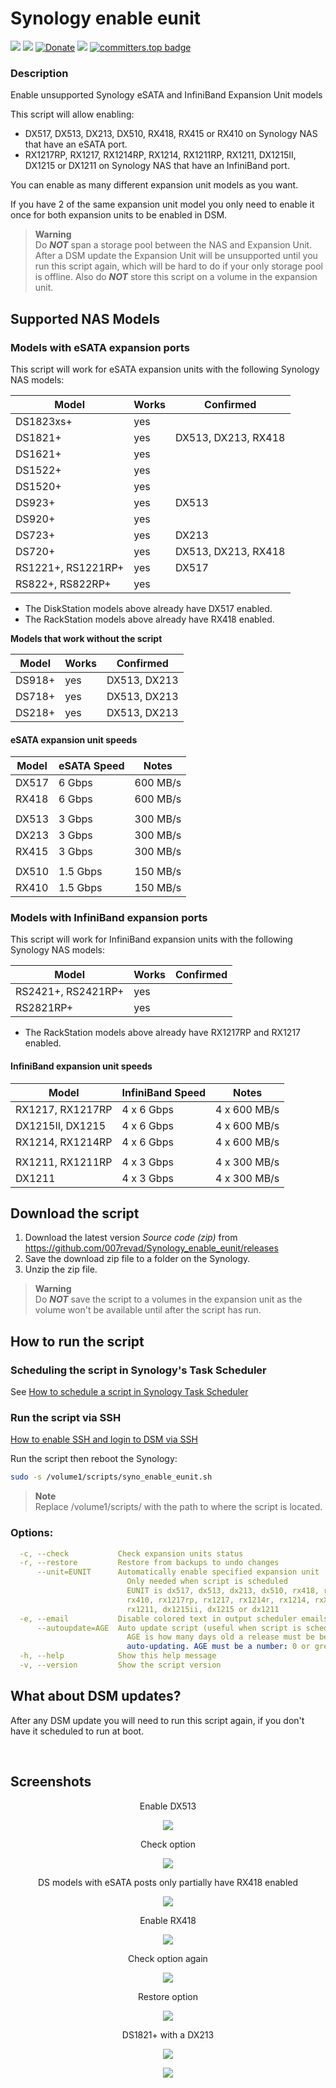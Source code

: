 # Synology enable eunit

<a href="https://github.com/007revad/Synology_enable_eunit/releases"><img src="https://img.shields.io/github/release/007revad/Synology_enable_eunit.svg"></a>
<a href="https://hits.seeyoufarm.com"><img src="https://hits.seeyoufarm.com/api/count/incr/badge.svg?url=https%3A%2F%2Fgithub.com%2F007revad%2FSynology_enable_eunith&count_bg=%2379C83D&title_bg=%23555555&icon=&icon_color=%23E7E7E7&title=views&edge_flat=false"/></a>
[![Donate](https://img.shields.io/badge/Donate-PayPal-green.svg)](https://www.paypal.com/paypalme/007revad)
[![](https://img.shields.io/static/v1?label=Sponsor&message=%E2%9D%A4&logo=GitHub&color=%23fe8e86)](https://github.com/sponsors/007revad)
[![committers.top badge](https://user-badge.committers.top/australia/007revad.svg)](https://user-badge.committers.top/australia/007revad)

### Description
Enable unsupported Synology eSATA and InfiniBand Expansion Unit models

This script will allow enabling:
- DX517, DX513, DX213, DX510, RX418, RX415 or RX410 on Synology NAS that have an eSATA port.
- RX1217RP, RX1217, RX1214RP, RX1214, RX1211RP, RX1211, DX1215II, DX1215 or DX1211 on Synology NAS that have an InfiniBand port.

You can enable as many different expansion unit models as you want.

If you have 2 of the same expansion unit model you only need to enable it once for both expansion units to be enabled in DSM.

> **Warning** <br>
> Do ***NOT*** span a storage pool between the NAS and Expansion Unit. After a DSM update the Expansion Unit will be unsupported until you run this script again, which will be hard to do if your only storage pool is offline. Also do ***NOT*** store this script on a volume in the expansion unit.


## Supported NAS Models

### Models with eSATA expansion ports

This script will work for eSATA expansion units with the following Synology NAS models:

| Model   | Works | Confirmed |
|---------|-------|-----------|
| DS1823xs+ | yes | |
| DS1821+ | yes | DX513, DX213, RX418 |
| DS1621+ | yes | |
| DS1522+ | yes | |
| DS1520+ | yes | |
| DS923+  | yes | DX513 |
| DS920+  | yes | |
| DS723+  | yes | DX213 |
| DS720+  | yes | DX513, DX213, RX418 |
| RS1221+, RS1221RP+ | yes | DX517 |
| RS822+, RS822RP+ | yes | |

- The DiskStation models above already have DX517 enabled.
- The RackStation models above already have RX418 enabled.

**Models that work without the script**

| Model   | Works | Confirmed |
|---------|-------|-----------|
| DS918+ | yes | DX513, DX213 |
| DS718+ | yes | DX513, DX213 |
| DS218+ | yes | DX513, DX213 |


#### eSATA expansion unit speeds

| Model | eSATA Speed | Notes |
|-------|-------------|-------|
| DX517 | 6 Gbps | 600 MB/s |
|	RX418 | 6 Gbps | 600 MB/s |
| | |
|	DX513 | 3 Gbps | 300 MB/s |
| DX213 | 3 Gbps | 300 MB/s |
|	RX415 | 3 Gbps | 300 MB/s |
| | |
|	DX510 | 1.5 Gbps | 150 MB/s | 
|	RX410 | 1.5 Gbps | 150 MB/s |

### Models with InfiniBand expansion ports

This script will work for InfiniBand expansion units with the following Synology NAS models:

| Model   | Works | Confirmed |
|---------|-------|-----------|
| RS2421+, RS2421RP+ | yes | |
| RS2821RP+ | yes | |

- The RackStation models above already have RX1217RP and RX1217 enabled.

#### InfiniBand expansion unit speeds

| Model | InfiniBand Speed | Notes |
|-------|-------------|-------|
| RX1217, RX1217RP | 4 x 6 Gbps | 4 x 600 MB/s |
| DX1215II, DX1215 | 4 x 6 Gbps | 4 x 600 MB/s |
| RX1214, RX1214RP | 4 x 6 Gbps | 4 x 600 MB/s |
| | |
| RX1211, RX1211RP | 4 x 3 Gbps | 4 x 300 MB/s |
| DX1211 | 4 x 3 Gbps | 4 x 300 MB/s |

## Download the script

1. Download the latest version _Source code (zip)_ from https://github.com/007revad/Synology_enable_eunit/releases
2. Save the download zip file to a folder on the Synology.
3. Unzip the zip file.

> **Warning** <br>
> Do ***NOT*** save the script to a volumes in the expansion unit as the volume won't be available until after the script has run.

## How to run the script

### Scheduling the script in Synology's Task Scheduler

See <a href=how_to_schedule.md/>How to schedule a script in Synology Task Scheduler</a>

### Run the script via SSH

[How to enable SSH and login to DSM via SSH](https://kb.synology.com/en-global/DSM/tutorial/How_to_login_to_DSM_with_root_permission_via_SSH_Telnet)

Run the script then reboot the Synology:

```bash
sudo -s /volume1/scripts/syno_enable_eunit.sh
```

> **Note** <br>
> Replace /volume1/scripts/ with the path to where the script is located.

### Options:
```YAML
  -c, --check           Check expansion units status
  -r, --restore         Restore from backups to undo changes
      --unit=EUNIT      Automatically enable specified expansion unit
                          Only needed when script is scheduled
                          EUNIT is dx517, dx513, dx213, dx510, rx418, rx415,
                          rx410, rx1217rp, rx1217, rx1214r, rx1214, rxX1211rp,
                          rx1211, dx1215ii, dx1215 or dx1211
  -e, --email           Disable colored text in output scheduler emails
      --autoupdate=AGE  Auto update script (useful when script is scheduled)
                          AGE is how many days old a release must be before
                          auto-updating. AGE must be a number: 0 or greater
  -h, --help            Show this help message
  -v, --version         Show the script version
```

## What about DSM updates?

After any DSM update you will need to run this script again, if you don't have it scheduled to run at boot. 

<br>

## Screenshots

<p align="center">Enable DX513</p>
<p align="center"><img src="/images/esatab.png"></p>

<p align="center">Check option</p>
<p align="center"><img src="/images/enable_dx513b.png"></p>

<p align="center">DS models with eSATA posts only partially have RX418 enabled</p>
<p align="center"><img src="/images/default.png"></p>

<p align="center">Enable RX418</p>
<p align="center"><img src="/images/enable_rx418b.png"></p>

<p align="center">Check option again</p>
<p align="center"><img src="/images/enabled_3b.png"></p>

<p align="center">Restore option</p>
<p align="center"><img src="/images/restore.png"></p>

<p align="center">DS1821+ with a DX213</p>
<p align="center"><img src="/images/1821+dx213-1.png"></p>

<p align="center"><img src="/images/1821+dx213-2.png"></p>
